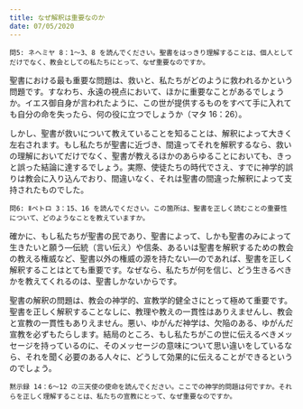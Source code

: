 ```yaml
---
title: なぜ解釈は重要なのか
date: 07/05/2020
---
```


`問5: ネヘミヤ 8：1～3、8 を読んでください。聖書をはっきり理解することは、個人としてだけでなく、教会としての私たちにとって、なぜ重要なのですか。`

聖書における最も重要な問題は、救いと、私たちがどのように救われるかという問題です。すなわち、永遠の視点において、ほかに重要なことがあるでしょうか。イエス御自身が言われたように、この世が提供するものをすべて手に入れても自分の命を失ったら、何の役に立つでしょうか（マタ 16：26）。

しかし、聖書が救いについて教えていることを知ることは、解釈によって大きく左右されます。もし私たちが聖書に近づき、間違ってそれを解釈するなら、救いの理解においてだけでなく、聖書が教えるほかのあらゆることにおいても、きっと誤った結論に達するでしょう。実際、使徒たちの時代でさえ、すでに神学的誤りは教会に入り込んでおり、間違いなく、それは聖書の間違った解釈によって支持されたものでした。

`問6: Ⅱペトロ 3：15、16 を読んでください。この箇所は、聖書を正しく読むことの重要性について、どのようなことを教えていますか。`

確かに、もし私たちが聖書の民であり、聖書によって、しかも聖書のみによって生きたいと願う―伝統（言い伝え）や信条、あるいは聖書を解釈するための教会の教える権威など、聖書以外の権威の源を持たない―のであれば、聖書を正しく解釈することはとても重要です。なぜなら、私たちが何を信じ、どう生きるべきかを教えてくれるのは、聖書しかないからです。

聖書の解釈の問題は、教会の神学的、宣教学的健全さにとって極めて重要です。聖書を正しく解釈することなしに、教理や教えの一貫性はありえませんし、教会と宣教の一貫性もありえません。悪い、ゆがんだ神学は、欠陥のある、ゆがんだ宣教を必ずもたらします。結局のところ、もし私たちがこの世に伝えるべきメッセージを持っているのに、そのメッセージの意味について思い違いをしているなら、それを聞く必要のある人々に、どうして効果的に伝えることができるというのでしょう。

`黙示録 14：6～12 の三天使の使命を読んでください。ここでの神学的問題は何ですか。それらを正しく理解することは、私たちの宣教にとって、なぜ重要なのですか。`